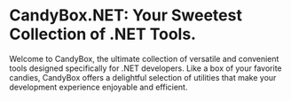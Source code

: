 # CandyBox.NET: Your Sweetest Collection of .NET Tools.

Welcome to CandyBox, the ultimate collection of versatile and convenient tools designed specifically for .NET developers. Like a box of your favorite candies, CandyBox offers a delightful selection of utilities that make your development experience enjoyable and efficient.

